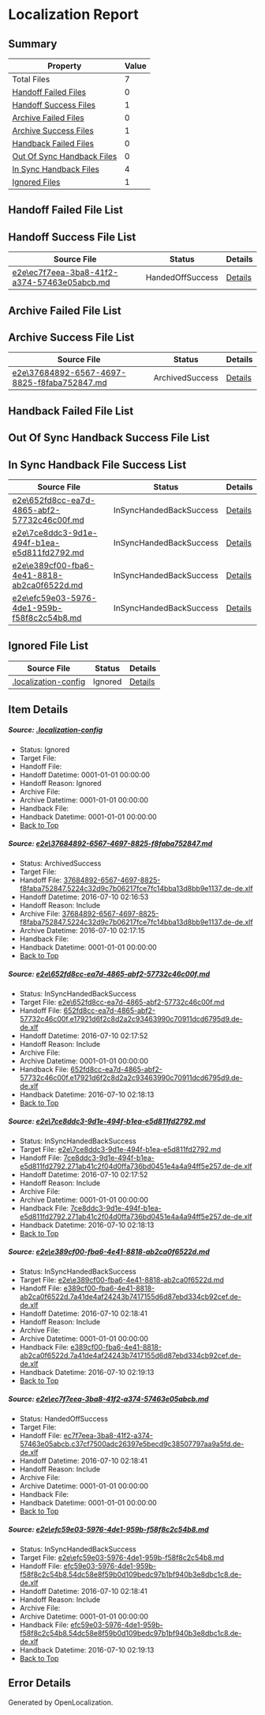 # <a name='report-top'></a> Localization Report

## Summary
 Property | Value 
 -------- | ----- 
 Total Files | 7
[ Handoff Failed Files ](#handoff-failed-list)| 0
[ Handoff Success Files ](#handoff-success-list)| 1
[ Archive Failed Files ](#archive-failed-list)| 0
[ Archive Success Files ](#archive-success-list)| 1
[ Handback Failed Files ](#handback-failed-list)| 0
[ Out Of Sync Handback Files ](#outofsync-handback-success-list)| 0
[ In Sync Handback Files ](#insync-handback-success-list)| 4
[ Ignored Files ](#ignored-list)| 1

## <a name='handoff-failed-list'></a> Handoff Failed File List

## <a name='handoff-success-list'></a> Handoff Success File List
 Source File | Status | Details 
 ----------- | ------ | ------- 
 [e2e\ec7f7eea-3ba8-41f2-a374-57463e05abcb.md](https://github.com/OpenLocalizationTestOrg/oltest/blob/2ba62047af1b33df8c45ce801233b15fb6e64665/e2e/ec7f7eea-3ba8-41f2-a374-57463e05abcb.md) | HandedOffSuccess | [Details](#c6b3b09dbbdc6925987a0ffe68134065e1503b1d5)

## <a name='archive-failed-list'></a> Archive Failed File List

## <a name='archive-success-list'></a> Archive Success File List
 Source File | Status | Details 
 ----------- | ------ | ------- 
 [e2e\37684892-6567-4697-8825-f8faba752847.md](https://github.com/OpenLocalizationTestOrg/oltest/blob/ac0f5545b400d9c5d51ef0601a0cd65ac6b3fa78/e2e/37684892-6567-4697-8825-f8faba752847.md) | ArchivedSuccess | [Details](#3f874cdfffb919e1fd8b70b8bb109cde6b79abf11)

## <a name='handback-failed-list'></a> Handback Failed File List

## <a name='outofsync-handback-success-list'></a> Out Of Sync Handback Success File List

## <a name='insync-handback-success-list'></a> In Sync Handback File Success List
 Source File | Status | Details 
 ----------- | ------ | ------- 
 [e2e\652fd8cc-ea7d-4865-abf2-57732c46c00f.md](https://github.com/OpenLocalizationTestOrg/oltest/blob/5051b98c58349733c1ab83ae8f27202c2005f91f/e2e/652fd8cc-ea7d-4865-abf2-57732c46c00f.md) | InSyncHandedBackSuccess | [Details](#0d133d93433fb12b96d1b8b0edf9e9b8445d81532)
 [e2e\7ce8ddc3-9d1e-494f-b1ea-e5d811fd2792.md](https://github.com/OpenLocalizationTestOrg/oltest/blob/5051b98c58349733c1ab83ae8f27202c2005f91f/e2e/7ce8ddc3-9d1e-494f-b1ea-e5d811fd2792.md) | InSyncHandedBackSuccess | [Details](#0ef4936af45235c4a40812fc722a20f409dc62df3)
 [e2e\e389cf00-fba6-4e41-8818-ab2ca0f6522d.md](https://github.com/OpenLocalizationTestOrg/oltest/blob/862fea5cac6dbd3b642c2b67559e8edb14197eb7/e2e/e389cf00-fba6-4e41-8818-ab2ca0f6522d.md) | InSyncHandedBackSuccess | [Details](#31cadc689d1bdfc060c279980792a75fc202a47d4)
 [e2e\efc59e03-5976-4de1-959b-f58f8c2c54b8.md](https://github.com/OpenLocalizationTestOrg/oltest/blob/862fea5cac6dbd3b642c2b67559e8edb14197eb7/e2e/efc59e03-5976-4de1-959b-f58f8c2c54b8.md) | InSyncHandedBackSuccess | [Details](#f1675c9e78c60770bbbe25e480a72b43dd009d306)

## <a name='ignored-list'></a> Ignored File List
 Source File | Status | Details 
 ----------- | ------ | ------- 
 [.localization-config](https://github.com/OpenLocalizationTestOrg/oltest/blob/862fea5cac6dbd3b642c2b67559e8edb14197eb7/.localization-config) | Ignored | [Details](#3d4f252ac210baf56311d7e97dcc2db10974dbd20)

## Item Details
##### <a name='3d4f252ac210baf56311d7e97dcc2db10974dbd20'></a> Source: [.localization-config](https://github.com/OpenLocalizationTestOrg/oltest/blob/862fea5cac6dbd3b642c2b67559e8edb14197eb7/.localization-config)
* Status: Ignored
* Target File: 
* Handoff File: 
* Handoff Datetime: 0001-01-01 00:00:00
* Handoff Reason: Ignored
* Archive File: 
* Archive Datetime: 0001-01-01 00:00:00
* Handback File: 
* Handback Datetime: 0001-01-01 00:00:00
* [Back to Top](#report-top)

##### <a name='3f874cdfffb919e1fd8b70b8bb109cde6b79abf11'></a> Source: [e2e\37684892-6567-4697-8825-f8faba752847.md](https://github.com/OpenLocalizationTestOrg/oltest/blob/ac0f5545b400d9c5d51ef0601a0cd65ac6b3fa78/e2e/37684892-6567-4697-8825-f8faba752847.md)
* Status: ArchivedSuccess
* Target File: 
* Handoff File: [37684892-6567-4697-8825-f8faba752847.5224c32d9c7b06217fce7fc14bba13d8bb9e1137.de-de.xlf](https://github.com/OpenLocalizationTestOrg/olhandoff-e2e/blob/e20331ae24be45ada45aa3370a5e5964229a886f/ol-handoff/OpenLocalizationTestOrg/oltest-dede-fly/ci/ht/37684892-6567-4697-8825-f8faba752847.5224c32d9c7b06217fce7fc14bba13d8bb9e1137.de-de.xlf)
* Handoff Datetime: 2016-07-10 02:16:53
* Handoff Reason: Include
* Archive File: [37684892-6567-4697-8825-f8faba752847.5224c32d9c7b06217fce7fc14bba13d8bb9e1137.de-de.xlf](https://github.com/OpenLocalizationTestOrg/olhandoff-e2e/blob/aa21b691f0ab775b888714b9eff32974740ead8b/ol-archive/OpenLocalizationTestOrg/oltest-dede-fly/ci/ht/37684892-6567-4697-8825-f8faba752847.5224c32d9c7b06217fce7fc14bba13d8bb9e1137.de-de.xlf)
* Archive Datetime: 2016-07-10 02:17:15
* Handback File: 
* Handback Datetime: 0001-01-01 00:00:00
* [Back to Top](#report-top)

##### <a name='0d133d93433fb12b96d1b8b0edf9e9b8445d81532'></a> Source: [e2e\652fd8cc-ea7d-4865-abf2-57732c46c00f.md](https://github.com/OpenLocalizationTestOrg/oltest/blob/5051b98c58349733c1ab83ae8f27202c2005f91f/e2e/652fd8cc-ea7d-4865-abf2-57732c46c00f.md)
* Status: InSyncHandedBackSuccess
* Target File: [e2e\652fd8cc-ea7d-4865-abf2-57732c46c00f.md](https://github.com/OpenLocalizationTestOrg/oltest-dede-fly/blob/9f7828e0330b3b3a05c8fc91a53827a08ca7b8c1/e2e/652fd8cc-ea7d-4865-abf2-57732c46c00f.md)
* Handoff File: [652fd8cc-ea7d-4865-abf2-57732c46c00f.e17921d6f2c8d2a2c93463990c70911dcd6795d9.de-de.xlf](https://github.com/OpenLocalizationTestOrg/olhandoff-e2e/blob/d5951fd8cc8a6f43d199dc4a180ba5eb75bc4ff2/ol-handoff/OpenLocalizationTestOrg/oltest-dede-fly/ci/652fd8cc-ea7d-4865-abf2-57732c46c00f.e17921d6f2c8d2a2c93463990c70911dcd6795d9.de-de.xlf)
* Handoff Datetime: 2016-07-10 02:17:52
* Handoff Reason: Include
* Archive File: 
* Archive Datetime: 0001-01-01 00:00:00
* Handback File: [652fd8cc-ea7d-4865-abf2-57732c46c00f.e17921d6f2c8d2a2c93463990c70911dcd6795d9.de-de.xlf](https://github.com/OpenLocalizationTestOrg/olhandback-e2e/blob/08630cd7e3a9b429db32e16dfa5784bd05cbc0b3/ol-handback/OpenLocalizationTestOrg/oltest-dede-fly/ci/652fd8cc-ea7d-4865-abf2-57732c46c00f.e17921d6f2c8d2a2c93463990c70911dcd6795d9.de-de.xlf)
* Handback Datetime: 2016-07-10 02:18:13
* [Back to Top](#report-top)

##### <a name='0ef4936af45235c4a40812fc722a20f409dc62df3'></a> Source: [e2e\7ce8ddc3-9d1e-494f-b1ea-e5d811fd2792.md](https://github.com/OpenLocalizationTestOrg/oltest/blob/5051b98c58349733c1ab83ae8f27202c2005f91f/e2e/7ce8ddc3-9d1e-494f-b1ea-e5d811fd2792.md)
* Status: InSyncHandedBackSuccess
* Target File: [e2e\7ce8ddc3-9d1e-494f-b1ea-e5d811fd2792.md](https://github.com/OpenLocalizationTestOrg/oltest-dede-fly/blob/9f7828e0330b3b3a05c8fc91a53827a08ca7b8c1/e2e/7ce8ddc3-9d1e-494f-b1ea-e5d811fd2792.md)
* Handoff File: [7ce8ddc3-9d1e-494f-b1ea-e5d811fd2792.271ab41c2f04d0ffa736bd0451e4a4a94ff5e257.de-de.xlf](https://github.com/OpenLocalizationTestOrg/olhandoff-e2e/blob/d5951fd8cc8a6f43d199dc4a180ba5eb75bc4ff2/ol-handoff/OpenLocalizationTestOrg/oltest-dede-fly/ci/7ce8ddc3-9d1e-494f-b1ea-e5d811fd2792.271ab41c2f04d0ffa736bd0451e4a4a94ff5e257.de-de.xlf)
* Handoff Datetime: 2016-07-10 02:17:52
* Handoff Reason: Include
* Archive File: 
* Archive Datetime: 0001-01-01 00:00:00
* Handback File: [7ce8ddc3-9d1e-494f-b1ea-e5d811fd2792.271ab41c2f04d0ffa736bd0451e4a4a94ff5e257.de-de.xlf](https://github.com/OpenLocalizationTestOrg/olhandback-e2e/blob/08630cd7e3a9b429db32e16dfa5784bd05cbc0b3/ol-handback/OpenLocalizationTestOrg/oltest-dede-fly/ci/7ce8ddc3-9d1e-494f-b1ea-e5d811fd2792.271ab41c2f04d0ffa736bd0451e4a4a94ff5e257.de-de.xlf)
* Handback Datetime: 2016-07-10 02:18:13
* [Back to Top](#report-top)

##### <a name='31cadc689d1bdfc060c279980792a75fc202a47d4'></a> Source: [e2e\e389cf00-fba6-4e41-8818-ab2ca0f6522d.md](https://github.com/OpenLocalizationTestOrg/oltest/blob/862fea5cac6dbd3b642c2b67559e8edb14197eb7/e2e/e389cf00-fba6-4e41-8818-ab2ca0f6522d.md)
* Status: InSyncHandedBackSuccess
* Target File: [e2e\e389cf00-fba6-4e41-8818-ab2ca0f6522d.md](https://github.com/OpenLocalizationTestOrg/oltest-dede-fly/blob/dd7d81b5cf83762e3b4cfabac36aef6ccdb09b5c/e2e/e389cf00-fba6-4e41-8818-ab2ca0f6522d.md)
* Handoff File: [e389cf00-fba6-4e41-8818-ab2ca0f6522d.7a41de4af24243b7417155d6d87ebd334cb92cef.de-de.xlf](https://github.com/OpenLocalizationTestOrg/olhandoff-e2e/blob/fd760eacd172c6e3c3804f8248c796ef5d249354/ol-handoff/OpenLocalizationTestOrg/oltest-dede-fly/ci/ht/e389cf00-fba6-4e41-8818-ab2ca0f6522d.7a41de4af24243b7417155d6d87ebd334cb92cef.de-de.xlf)
* Handoff Datetime: 2016-07-10 02:18:41
* Handoff Reason: Include
* Archive File: 
* Archive Datetime: 0001-01-01 00:00:00
* Handback File: [e389cf00-fba6-4e41-8818-ab2ca0f6522d.7a41de4af24243b7417155d6d87ebd334cb92cef.de-de.xlf](https://github.com/OpenLocalizationTestOrg/olhandback-e2e/blob/17d68e916f4ca28bdbf850889bcaea2edb94c09f/ol-handback/OpenLocalizationTestOrg/oltest-dede-fly/ci/ht/e389cf00-fba6-4e41-8818-ab2ca0f6522d.7a41de4af24243b7417155d6d87ebd334cb92cef.de-de.xlf)
* Handback Datetime: 2016-07-10 02:19:13
* [Back to Top](#report-top)

##### <a name='c6b3b09dbbdc6925987a0ffe68134065e1503b1d5'></a> Source: [e2e\ec7f7eea-3ba8-41f2-a374-57463e05abcb.md](https://github.com/OpenLocalizationTestOrg/oltest/blob/2ba62047af1b33df8c45ce801233b15fb6e64665/e2e/ec7f7eea-3ba8-41f2-a374-57463e05abcb.md)
* Status: HandedOffSuccess
* Target File: 
* Handoff File: [ec7f7eea-3ba8-41f2-a374-57463e05abcb.c37cf7500adc26397e5becd9c38507797aa9a5fd.de-de.xlf](https://github.com/OpenLocalizationTestOrg/olhandoff-e2e/blob/fd760eacd172c6e3c3804f8248c796ef5d249354/ol-handoff/OpenLocalizationTestOrg/oltest-dede-fly/ci/ht/ec7f7eea-3ba8-41f2-a374-57463e05abcb.c37cf7500adc26397e5becd9c38507797aa9a5fd.de-de.xlf)
* Handoff Datetime: 2016-07-10 02:18:41
* Handoff Reason: Include
* Archive File: 
* Archive Datetime: 0001-01-01 00:00:00
* Handback File: 
* Handback Datetime: 0001-01-01 00:00:00
* [Back to Top](#report-top)

##### <a name='f1675c9e78c60770bbbe25e480a72b43dd009d306'></a> Source: [e2e\efc59e03-5976-4de1-959b-f58f8c2c54b8.md](https://github.com/OpenLocalizationTestOrg/oltest/blob/862fea5cac6dbd3b642c2b67559e8edb14197eb7/e2e/efc59e03-5976-4de1-959b-f58f8c2c54b8.md)
* Status: InSyncHandedBackSuccess
* Target File: [e2e\efc59e03-5976-4de1-959b-f58f8c2c54b8.md](https://github.com/OpenLocalizationTestOrg/oltest-dede-fly/blob/dd7d81b5cf83762e3b4cfabac36aef6ccdb09b5c/e2e/efc59e03-5976-4de1-959b-f58f8c2c54b8.md)
* Handoff File: [efc59e03-5976-4de1-959b-f58f8c2c54b8.54dc58e8f59b0d109bedc97b1bf940b3e8dbc1c8.de-de.xlf](https://github.com/OpenLocalizationTestOrg/olhandoff-e2e/blob/fd760eacd172c6e3c3804f8248c796ef5d249354/ol-handoff/OpenLocalizationTestOrg/oltest-dede-fly/ci/ht/efc59e03-5976-4de1-959b-f58f8c2c54b8.54dc58e8f59b0d109bedc97b1bf940b3e8dbc1c8.de-de.xlf)
* Handoff Datetime: 2016-07-10 02:18:41
* Handoff Reason: Include
* Archive File: 
* Archive Datetime: 0001-01-01 00:00:00
* Handback File: [efc59e03-5976-4de1-959b-f58f8c2c54b8.54dc58e8f59b0d109bedc97b1bf940b3e8dbc1c8.de-de.xlf](https://github.com/OpenLocalizationTestOrg/olhandback-e2e/blob/17d68e916f4ca28bdbf850889bcaea2edb94c09f/ol-handback/OpenLocalizationTestOrg/oltest-dede-fly/ci/ht/efc59e03-5976-4de1-959b-f58f8c2c54b8.54dc58e8f59b0d109bedc97b1bf940b3e8dbc1c8.de-de.xlf)
* Handback Datetime: 2016-07-10 02:19:13
* [Back to Top](#report-top)


## Error Details

Generated by OpenLocalization.
